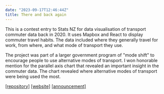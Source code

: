 ```yaml
---
date: "2023-09-17T12:46:44Z"
title: There and back again
---
```


This is a contest entry to Stats NZ for data visualisation of transport commuter data back in 2020. It uses Mapbox and React to display commuter travel habits. The data included where they generally travel for work, from where, and what mode of transport they use.

The project was part of a larger government program of "mode shift" to encourage people to use alternative modes of transport. I won honorable mention for the parallel axis chart that revealed an important insight in the commuter data. The chart revealed where alternative modes of transport were being used the most.

[[repository]](https://github.com/rowinf/there-and-back-again)
[[website]](https://rowinf.github.io/there-and-back-again/)
[[announcement]](https://www.stats.govt.nz/news/winner-announced-for-2018-census-commuter-data-visualisation-competition)
